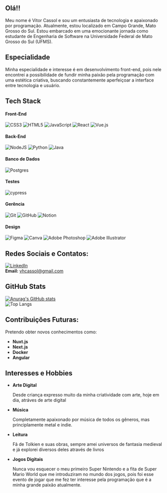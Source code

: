 <h2>Olá!!</h2>

<p>
  Meu nome é Vitor Cassol e sou um entusiasta de tecnologia e apaixonado por programação. Atualmente, estou localizado em Campo Grande, Mato Grosso do Sul. Estou embarcado em uma emocionante jornada como estudante de Engenharia de Software na Universidade Federal de Mato Grosso do Sul (UFMS).
</p>

<h2>Especialidade</h2>

<p>
  Minha especialidade e interesse é em desenvolvimento front-end, pois nele encontrei a possibilidade de fundir minha paixão pela programação com uma estética criativa, buscando constantemente aperfeiçoar a interface entre tecnologia e usuário.
</p>

<h2>Tech Stack</h2>

<h4> Front-End </h4>

![CSS3](https://img.shields.io/badge/css3-%231572B6.svg?style=for-the-badge&logo=css3&logoColor=white) ![HTML5](https://img.shields.io/badge/html5-%23E34F26.svg?style=for-the-badge&logo=html5&logoColor=white) ![JavaScript](https://img.shields.io/badge/javascript-%23323330.svg?style=for-the-badge&logo=javascript&logoColor=%23F7DF1E) ![React](https://img.shields.io/badge/react-%2320232a.svg?style=for-the-badge&logo=react&logoColor=%2361DAFB) ![Vue.js](https://img.shields.io/badge/vuejs-%2335495e.svg?style=for-the-badge&logo=vuedotjs&logoColor=%234FC08D)

<h4> Back-End </h4>

![NodeJS](https://img.shields.io/badge/node.js-6DA55F?style=for-the-badge&logo=node.js&logoColor=white) ![Python](https://img.shields.io/badge/python-3670A0?style=for-the-badge&logo=python&logoColor=ffdd54) ![Java](https://img.shields.io/badge/java-%23ED8B00.svg?style=for-the-badge&logo=openjdk&logoColor=white) 

<h4> Banco de Dados </h4>

![Postgres](https://img.shields.io/badge/postgres-%23316192.svg?style=for-the-badge&logo=postgresql&logoColor=white)

<h4> Testes </h4>

![cypress](https://img.shields.io/badge/-cypress-%23E5E5E5?style=for-the-badge&logo=cypress&logoColor=058a5e) 

<h4> Gerência </h4>

![Git](https://img.shields.io/badge/git-%23F05033.svg?style=for-the-badge&logo=git&logoColor=white) ![GitHub](https://img.shields.io/badge/github-%23121011.svg?style=for-the-badge&logo=github&logoColor=white) ![Notion](https://img.shields.io/badge/Notion-%23000000.svg?style=for-the-badge&logo=notion&logoColor=white)

<h4> Design </h4>

![Figma](https://img.shields.io/badge/figma-%23F24E1E.svg?style=for-the-badge&logo=figma&logoColor=white) ![Canva](https://img.shields.io/badge/Canva-%2300C4CC.svg?style=for-the-badge&logo=Canva&logoColor=white) ![Adobe Photoshop](https://img.shields.io/badge/adobe%20photoshop-%2331A8FF.svg?style=for-the-badge&logo=adobe%20photoshop&logoColor=white) ![Adobe Illustrator](https://img.shields.io/badge/adobe%20illustrator-%23FF9A00.svg?style=for-the-badge&logo=adobe%20illustrator&logoColor=white)

<h2>Redes Sociais e Contatos:</h2>

<a href="https://www.linkedin.com/in/vitorcassol/" target="_blank">![LinkedIn](https://img.shields.io/badge/linkedin-%230077B5.svg?style=for-the-badge&logo=linkedin&logoColor=white)</a>
<br>
<b>Email:</b> vhcassol@gmail.com

<h2>GitHub Stats</h2>

[![Anurag's GitHub stats](https://github-readme-stats.vercel.app/api?username=vitorhcassol&show_icons=true&theme=dracula)](https://github.com/vitorhcassol/github-readme-stats)
<br>
![Top Langs](https://github-readme-stats.vercel.app/api/top-langs/?username=anuraghazra&layout=compact&theme=dracula)

<h2>Contribuições Futuras:</h2>

<p>
  Pretendo obter novos conhecimentos como:
  
  <ul>
    <li>
      <b> Nuxt.js </b>
    </li>
    <li>
      <b> Next.js </b>
    </li>
    <li>
      <b> Docker </b>
    </li>
    <li>
      <b> Angular </b>
    </li>
  </ul>
</p>

<h2> Interesses e Hobbies </h2>

<ul>
    <li>
      <b> Arte Digital </b>
      <p> Desde criança expresso muito da minha criatividade com arte, hoje em dia, atráves de arte digital </p>
    </li>
    <li>
      <b> Música </b>
      <p> Completamente apaixonado por música de todos os gêneros, mas principlamente metal e indie.</p>
    </li>
    <li>
      <b> Leitura </b>
      <p> Fã de Tolkien e suas obras, sempre amei universos de fantasia medieval e já explorei diversos deles através de livros </p>
    </li>
    <li>
      <b> Jogos Digitais </b>
      <p> Nunca vou esquecer o meu primeiro Super Nintendo e a fita de Super Mario World que me introduziram no mundo dos jogos, pois foi esse evento de jogar que me fez ter interesse pela programação que é a minha grande paixão atualmente. </p>
    </li>
  </ul>
